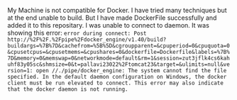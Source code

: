 My Machine is not compatible for Docker. I have tried many techniques but at the end unable to build.
But I have made DockerFile successfully and added it to this repositary. 
I was unable to connect to daemon. It was showing this error:
`error during connect: Post http://%2F%2F.%2Fpipe%2Fdocker_engine/v1.40/build?buildargs=%7B%7D&cachefrom=%5B%5D&cgroupparent=&cpuperiod=0&cpuquota=0&cpusetcpus=&cpusetmems=&cpushares=0&dockerfile=Dockerfile&labels=%7B%7D&memory=0&memswap=0&networkmode=default&rm=1&session=zut3jflk4cs6kahuhf83y05sc&shmsize=0&t=pallavi23022%2Ftomcat23&target=&ulimits=null&version=1: open //./pipe/docker_engine: The system cannot find the file specified. In the default daemon configuration on Windows, the docker client must be run elevated to connect. This error may also indicate that the docker daemon is not running.`
